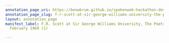 ```yaml
---
annotation_page_uri: https://benwbrum.github.io/spokenweb-hackathon-development/annotations/f-r-scott-at-sir-george-williams-university-the-poetry-series-22-february-1969-1--canvas-1-f-r--scott.json
annotation_page_slug: f-r-scott-at-sir-george-williams-university-the-poetry-series-22-february-1969-1--canvas-1-f-r--scott
layout: annotation_page
manifest_label: F.R. Scott at Sir George Williams University, The Poetry Series, 22
  February 1969 (1)

---
```


